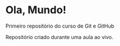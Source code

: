# Ola, Mundo!
 Primeiro repositório do curso de Git e GitHub

 Repositório criado durante uma aula ao vivo.

